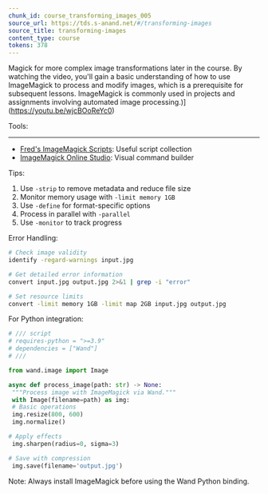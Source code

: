 ```yaml
---
chunk_id: course_transforming_images_005
source_url: https://tds.s-anand.net/#/transforming-images
source_title: transforming-images
content_type: course
tokens: 378
---
```


Magick for more complex image transformations later in the course. By watching the video, you'll gain a basic understanding of how to use ImageMagick to process and modify images, which is a prerequisite for subsequent lessons. ImageMagick is commonly used in projects and assignments involving automated image processing.)](https://youtu.be/wjcBOoReYc0)

Tools:

---

- [Fred's ImageMagick Scripts](http://www.fmwconcepts.com/imagemagick/): Useful script collection
- [ImageMagick Online Studio](https://magickstudio.imagemagick.org/): Visual command builder

Tips:

1. Use `-strip` to remove metadata and reduce file size
2. Monitor memory usage with `-limit memory 1GB`
3. Use `-define` for format-specific options
4. Process in parallel with `-parallel`
5. Use `-monitor` to track progress

Error Handling:

```bash
# Check image validity
identify -regard-warnings input.jpg

# Get detailed error information
convert input.jpg output.jpg 2>&1 | grep -i "error"

# Set resource limits
convert -limit memory 1GB -limit map 2GB input.jpg output.jpg
```

For Python integration:

```python
# /// script
# requires-python = ">=3.9"
# dependencies = ["Wand"]
# ///

from wand.image import Image

async def process_image(path: str) -> None:
 """Process image with ImageMagick via Wand."""
 with Image(filename=path) as img:
 # Basic operations
 img.resize(800, 600)
 img.normalize()

# Apply effects
 img.sharpen(radius=0, sigma=3)

# Save with compression
 img.save(filename='output.jpg')
```

Note: Always install ImageMagick before using the Wand Python binding.
